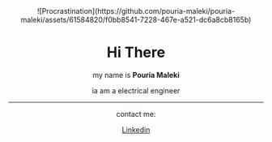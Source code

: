 <div align="center">
  ![Procrastination](https://github.com/pouria-maleki/pouria-maleki/assets/61584820/f0bb8541-7228-467e-a521-dc6a8cb8165b)
  <h1>Hi There</h1>
  <p>my name is <strong>Pouria Maleki</strong></p>
  <p>ia am a electrical engineer</p>
  <hr>
  <p>contact me: </p>
  <a href="https://www.linkedin.com/in/pouria-maleki/">Linkedin</a>
</div>
